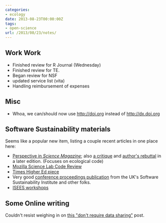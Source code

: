 ```yaml
---
categories:
- ecology
date: 2013-08-23T00:00:00Z
tags:
- open-science
url: /2013/08/23/notes/
---
```


## Work Work

- Finished review for R Journal (Wednesday)
- Finished review for TE.
- Began review for NSF
- updated service list (vita) 
- Handling reimbursement of expenses


## Misc

- Whoa, we can/should now use http://doi.org instead of http://dx.doi.org


## Software Sustainability materials

Seems like a popular new item, listing a couple recent articles in one place here:

- [Perspective in _Science Magazine_](http://dx.doi.org/10.1126/science.1231535); also [a critique](http://dx.doi.org/10.1126/science.341.6143.236-b) and [author's rebuttal](http://dx.doi.org/10.1126/science.341.6143.237-a) in a later edition. (Focuses on ecological code)
- [Mozilla Science Lab Code Review](http://kaythaney.com/2013/08/08/experiment-exploring-code-review-for-science/)
- [Times Higher Ed piece](http://www.timeshighereducation.co.uk/news/save-your-work-give-software-engineers-a-career-track/2006431.article)
- Very good [conference proceedings publication](http://dirkgorissen.com/2012/09/13/the-research-software-engineer/) from the UK's Software Sustainability Institute and other folks.
- [ISEES workshops](http://isees.nceas.ucsb.edu/)


## Some Online writing

Couldn't resist weighing in on [this "don't require data sharing"](http://ideas4sustainability.wordpress.com/2013/07/13/a-critical-appraisal-of-a-new-paper-on-big-data-and-the-future-of-ecology) post. 
